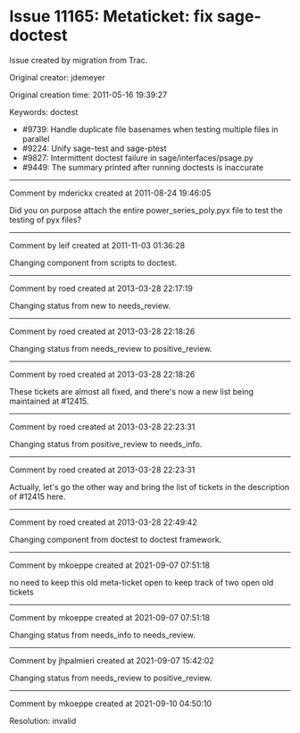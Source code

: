 # Issue 11165: Metaticket: fix sage-doctest

Issue created by migration from Trac.

Original creator: jdemeyer

Original creation time: 2011-05-16 19:39:27

Keywords: doctest

* #9739: Handle duplicate file basenames when testing multiple files in parallel
 * #9224: Unify sage-test and sage-ptest
 * #9827: Intermittent doctest failure in sage/interfaces/psage.py
 * #9449: The summary printed after running doctests is inaccurate


---

Comment by mderickx created at 2011-08-24 19:46:05

Did you on purpose attach the entire power_series_poly.pyx file to test the testing of pyx files?


---

Comment by leif created at 2011-11-03 01:36:28

Changing component from scripts to doctest.


---

Comment by roed created at 2013-03-28 22:17:19

Changing status from new to needs_review.


---

Comment by roed created at 2013-03-28 22:18:26

Changing status from needs_review to positive_review.


---

Comment by roed created at 2013-03-28 22:18:26

These tickets are almost all fixed, and there's now a new list being maintained at #12415.


---

Comment by roed created at 2013-03-28 22:23:31

Changing status from positive_review to needs_info.


---

Comment by roed created at 2013-03-28 22:23:31

Actually, let's go the other way and bring the list of tickets in the description of #12415 here.


---

Comment by roed created at 2013-03-28 22:49:42

Changing component from doctest to doctest framework.


---

Comment by mkoeppe created at 2021-09-07 07:51:18

no need to keep this old meta-ticket open to keep track of two open old tickets


---

Comment by mkoeppe created at 2021-09-07 07:51:18

Changing status from needs_info to needs_review.


---

Comment by jhpalmieri created at 2021-09-07 15:42:02

Changing status from needs_review to positive_review.


---

Comment by mkoeppe created at 2021-09-10 04:50:10

Resolution: invalid
